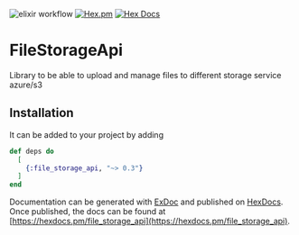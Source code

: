 ![elixir workflow](https://github.com/bettyblocks/file_storage_api/actions/workflows/elixir.yml/badge.svg)
[![Hex.pm](https://img.shields.io/hexpm/v/file_storage_api.svg)]()
[![Hex Docs](https://img.shields.io/badge/hex-docs-blue.svg)](https://hexdocs.pm/file_storage_api)

# FileStorageApi

Library to be able to upload and manage files to different storage service azure/s3 

## Installation

It can be added to your project by adding

```elixir
def deps do
  [
    {:file_storage_api, "~> 0.3"}
  ]
end
```

Documentation can be generated with [ExDoc](https://github.com/elixir-lang/ex_doc)
and published on [HexDocs](https://hexdocs.pm). Once published, the docs can
be found at [https://hexdocs.pm/file_storage_api](https://hexdocs.pm/file_storage_api).
